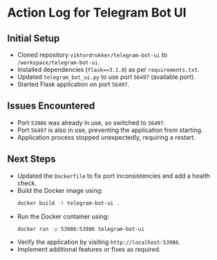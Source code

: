 # Action Log for Telegram Bot UI

## Initial Setup
- Cloned repository `viktordrukker/telegram-bot-ui` to `/workspace/telegram-bot-ui`.
- Installed dependencies (`flask==3.1.0`) as per `requirements.txt`.
- Updated `telegram_bot_ui.py` to use port `56497` (available port).
- Started Flask application on port `56497`.

## Issues Encountered
- Port `53986` was already in use, so switched to `56497`.
- Port `56497` is also in use, preventing the application from starting.
- Application process stopped unexpectedly, requiring a restart.

## Next Steps
- Updated the `Dockerfile` to fix port inconsistencies and add a health check.
- Build the Docker image using:
  ```bash
  docker build -t telegram-bot-ui .
  ```
- Run the Docker container using:
  ```bash
  docker run -p 53986:53986 telegram-bot-ui
  ```
- Verify the application by visiting `http://localhost:53986`.
- Implement additional features or fixes as required.